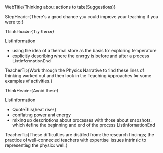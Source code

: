 WebTitle{Thinking about actions to take(Suggestions)}

StepHeader{There's a good chance you could improve your teaching if you were to:}

ThinkHeader{Try these}

ListInformation
- using the idea of a thermal store as the basis for exploring temperature
- explicitly describing where the energy is before and after a process
ListInformationEnd

TeacherTip{Work through the Physics Narrative to find these lines of thinking worked out and then look in the Teaching Approaches for some examples of activities.}

ThinkHeader{Avoid these}

ListInformation
- QuoteThis{heat rises}
- conflating power and energy
- mixing up descriptions about processes with those about snapshots, which define the beginning and end of the process
ListInformationEnd

TeacherTip{These difficulties are distilled from: the research findings; the practice of well-connected teachers with expertise; issues intrinsic to representing the physics well.}


